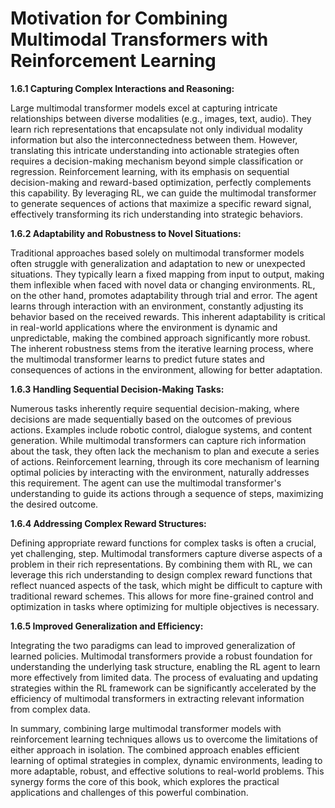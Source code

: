 # Motivation for Combining Multimodal Transformers with Reinforcement Learning


**1.6.1 Capturing Complex Interactions and Reasoning:**

Large multimodal transformer models excel at capturing intricate relationships between diverse modalities (e.g., images, text, audio).  They learn rich representations that encapsulate not only individual modality information but also the interconnectedness between them.  However, translating this intricate understanding into actionable strategies often requires a decision-making mechanism beyond simple classification or regression.  Reinforcement learning, with its emphasis on sequential decision-making and reward-based optimization, perfectly complements this capability.  By leveraging RL, we can guide the multimodal transformer to generate sequences of actions that maximize a specific reward signal, effectively transforming its rich understanding into strategic behaviors.

**1.6.2 Adaptability and Robustness to Novel Situations:**

Traditional approaches based solely on multimodal transformer models often struggle with generalization and adaptation to new or unexpected situations. They typically learn a fixed mapping from input to output, making them inflexible when faced with novel data or changing environments. RL, on the other hand, promotes adaptability through trial and error. The agent learns through interaction with an environment, constantly adjusting its behavior based on the received rewards.  This inherent adaptability is critical in real-world applications where the environment is dynamic and unpredictable, making the combined approach significantly more robust.  The inherent robustness stems from the iterative learning process, where the multimodal transformer learns to predict future states and consequences of actions in the environment, allowing for better adaptation.

**1.6.3 Handling Sequential Decision-Making Tasks:**

Numerous tasks inherently require sequential decision-making, where decisions are made sequentially based on the outcomes of previous actions.  Examples include robotic control, dialogue systems, and content generation. While multimodal transformers can capture rich information about the task, they often lack the mechanism to plan and execute a series of actions.  Reinforcement learning, through its core mechanism of learning optimal policies by interacting with the environment, naturally addresses this requirement. The agent can use the multimodal transformer's understanding to guide its actions through a sequence of steps, maximizing the desired outcome.

**1.6.4 Addressing Complex Reward Structures:**

Defining appropriate reward functions for complex tasks is often a crucial, yet challenging, step.  Multimodal transformers capture diverse aspects of a problem in their rich representations.  By combining them with RL, we can leverage this rich understanding to design complex reward functions that reflect nuanced aspects of the task, which might be difficult to capture with traditional reward schemes.  This allows for more fine-grained control and optimization in tasks where optimizing for multiple objectives is necessary.


**1.6.5  Improved Generalization and Efficiency:**

Integrating the two paradigms can lead to improved generalization of learned policies.  Multimodal transformers provide a robust foundation for understanding the underlying task structure, enabling the RL agent to learn more effectively from limited data.  The process of evaluating and updating strategies within the RL framework can be significantly accelerated by the efficiency of multimodal transformers in extracting relevant information from complex data.


In summary, combining large multimodal transformer models with reinforcement learning techniques allows us to overcome the limitations of either approach in isolation.  The combined approach enables efficient learning of optimal strategies in complex, dynamic environments, leading to more adaptable, robust, and effective solutions to real-world problems. This synergy forms the core of this book, which explores the practical applications and challenges of this powerful combination.


